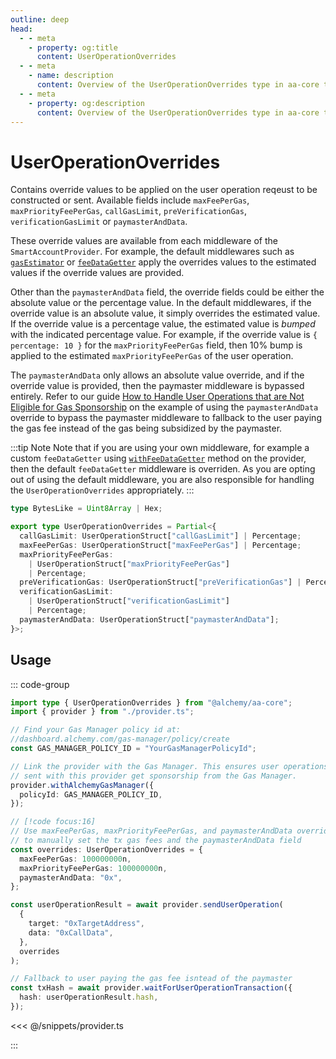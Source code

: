 ```yaml
---
outline: deep
head:
  - - meta
    - property: og:title
      content: UserOperationOverrides
  - - meta
    - name: description
      content: Overview of the UserOperationOverrides type in aa-core types
  - - meta
    - property: og:description
      content: Overview of the UserOperationOverrides type in aa-core types
---
```


# UserOperationOverrides

Contains override values to be applied on the user operation reqeust to be constructed or sent. Available fields include `maxFeePerGas`, `maxPriorityFeePerGas`, `callGasLimit`, `preVerificationGas`, `verificationGasLimit` or `paymasterAndData`.

These override values are available from each middleware of the `SmartAccountProvider`. For example, the default middlewares such as [`gasEstimator`](/packages/aa-alchemy/provider/withGasEstimator.md) or [`feeDataGetter`](/packages/aa-alchemy/provider/withFeeDataGetter.md) apply the overrides values to the estimated values if the override values are provided.

Other than the `paymasterAndData` field, the override fields could be either the absolute value or the percentage value. In the default middlewares, if the override value is an absolute value, it simply overrides the estimated value. If the override value is a percentage value, the estimated value is _bumped_ with the indicated percentage value. For example, if the override value is `{ percentage: 10 }` for the `maxPriorityFeePerGas` field, then 10% bump is applied to the estimated `maxPriorityFeePerGas` of the user operation.

The `paymasterAndData` only allows an absolute value override, and if the override value is provided, then the paymaster middleware is bypassed entirely. Refer to our guide [How to Handle User Operations that are Not Eligible for Gas Sponsorship](/guides/sponsoring-gas/gas-sponsorship-eligibility.md) on the example of using the `paymasterAndData` override to bypass the paymaster middleware to fallback to the user paying the gas fee instead of the gas being subsidized by the paymaster.

:::tip Note
Note that if you are using your own middleware, for example a custom `feeDataGetter` using [`withFeeDataGetter`](/packages/aa-alchemy/provider/withFeeDataGetter.md) method on the provider, then the default `feeDataGetter` middleware is overriden. As you are opting out of using the default middleware, you are also responsible for handling the `UserOperationOverrides` appropriately.
:::

```ts
type BytesLike = Uint8Array | Hex;

export type UserOperationOverrides = Partial<{
  callGasLimit: UserOperationStruct["callGasLimit"] | Percentage;
  maxFeePerGas: UserOperationStruct["maxFeePerGas"] | Percentage;
  maxPriorityFeePerGas:
    | UserOperationStruct["maxPriorityFeePerGas"]
    | Percentage;
  preVerificationGas: UserOperationStruct["preVerificationGas"] | Percentage;
  verificationGasLimit:
    | UserOperationStruct["verificationGasLimit"]
    | Percentage;
  paymasterAndData: UserOperationStruct["paymasterAndData"];
}>;
```

## Usage

::: code-group

```ts [user-operation-override.ts]
import type { UserOperationOverrides } from "@alchemy/aa-core";
import { provider } from "./provider.ts";

// Find your Gas Manager policy id at:
//dashboard.alchemy.com/gas-manager/policy/create
const GAS_MANAGER_POLICY_ID = "YourGasManagerPolicyId";

// Link the provider with the Gas Manager. This ensures user operations
// sent with this provider get sponsorship from the Gas Manager.
provider.withAlchemyGasManager({
  policyId: GAS_MANAGER_POLICY_ID,
});

// [!code focus:16]
// Use maxFeePerGas, maxPriorityFeePerGas, and paymasterAndData override
// to manually set the tx gas fees and the paymasterAndData field
const overrides: UserOperationOverrides = {
  maxFeePerGas: 100000000n,
  maxPriorityFeePerGas: 100000000n,
  paymasterAndData: "0x",
};

const userOperationResult = await provider.sendUserOperation(
  {
    target: "0xTargetAddress",
    data: "0xCallData",
  },
  overrides
);

// Fallback to user paying the gas fee isntead of the paymaster
const txHash = await provider.waitForUserOperationTransaction({
  hash: userOperationResult.hash,
});
```

<<< @/snippets/provider.ts

:::
